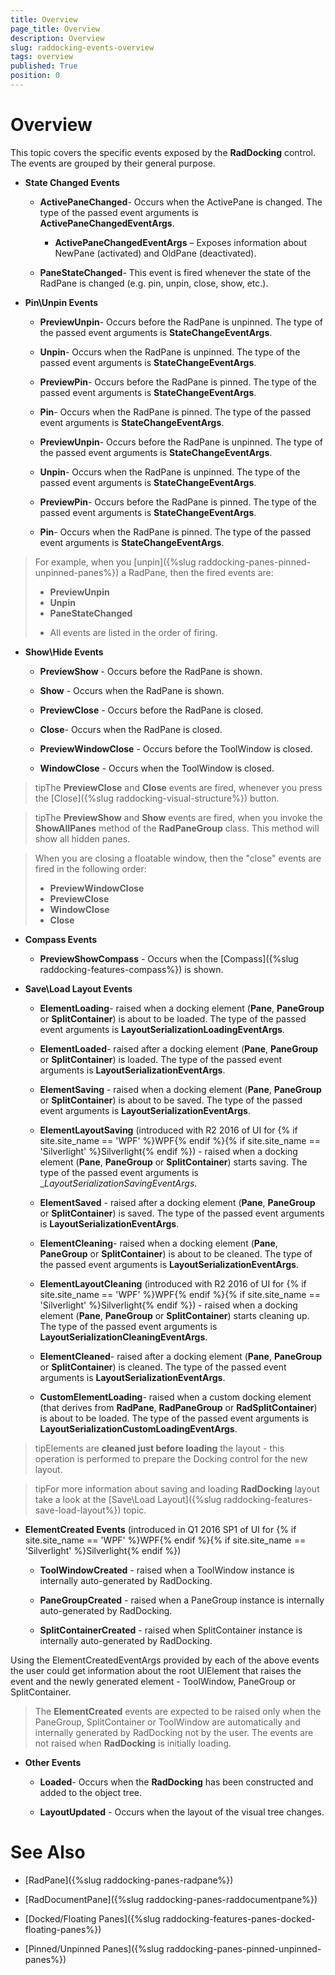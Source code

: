 ```yaml
---
title: Overview
page_title: Overview
description: Overview
slug: raddocking-events-overview
tags: overview
published: True
position: 0
---
```


# Overview

This topic covers the specific events exposed by the __RadDocking__ control. The events are grouped by their general purpose.

* __State Changed Events__

	* __ActivePaneChanged__- Occurs when the ActivePane is changed. The type of the passed event arguments is __ActivePaneChangedEventArgs__.
	
		* __ActivePaneChangedEventArgs__ – Exposes information about NewPane (activated) and OldPane (deactivated).
		
	* __PaneStateChanged__- This event is fired whenever the state of the RadPane is changed (e.g. pin, unpin, close, show, etc.).
	
* __Pin\Unpin Events__

	* __PreviewUnpin__- Occurs before the RadPane is unpinned. The type of the passed event arguments is __StateChangeEventArgs__.
	
	* __Unpin__- Occurs when the RadPane is unpinned. The type of the passed event arguments is __StateChangeEventArgs__.
	
	* __PreviewPin__- Occurs before the RadPane is pinned. The type of the passed event arguments is __StateChangeEventArgs__.
	
	* __Pin__- Occurs when the RadPane is pinned. The type of the passed event arguments is __StateChangeEventArgs__.
	
	* __PreviewUnpin__- Occurs before the RadPane is unpinned. The type of the passed event arguments is __StateChangeEventArgs__.
	
	* __Unpin__- Occurs when the RadPane is unpinned. The type of the passed event arguments is __StateChangeEventArgs__.

	* __PreviewPin__- Occurs before the RadPane is pinned. The type of the passed event arguments is __StateChangeEventArgs__.
	
	* __Pin__- Occurs when the RadPane is pinned. The type of the passed event arguments is __StateChangeEventArgs__.
	
>For example, when you [unpin]({%slug raddocking-panes-pinned-unpinned-panes%}) a RadPane, then the fired events are:                   
>	* __PreviewUnpin__
>	* __Unpin__
>	* __PaneStateChanged__ 
>- All events are listed in the order of firing.
 
* __Show\Hide Events__

	* __PreviewShow__ - Occurs before the RadPane is shown.

	* __Show__ - Occurs when the RadPane is shown.

	* __PreviewClose__ - Occurs before the RadPane is closed.
	
	* __Close__- Occurs when the RadPane is closed.

	* __PreviewWindowClose__ - Occurs before the ToolWindow is closed.

	* __WindowClose__ - Occurs when the ToolWindow is closed.

>tipThe __PreviewClose__ and __Close__ events are fired, whenever you press the [Close]({%slug raddocking-visual-structure%}) button.

>tipThe __PreviewShow__ and __Show__ events are fired, when you invoke the __ShowAllPanes__ method of the __RadPaneGroup__ class. This method will show all hidden panes.

>When you are closing a floatable window, then the "close" events are fired in the following order:
> 	* __PreviewWindowClose__
> 	* __PreviewClose__
> 	* __WindowClose__
> 	* __Close__

* __Compass Events__

	* __PreviewShowCompass__ - Occurs when the [Compass]({%slug raddocking-features-compass%}) is shown.

* __Save\Load Layout Events__

	* __ElementLoading__- raised when a docking element (__Pane__, __PaneGroup__ or __SplitContainer__) is about to be loaded. The type of the passed event arguments is __LayoutSerializationLoadingEventArgs__.

	* __ElementLoaded__- raised after a docking element (__Pane__, __PaneGroup__ or __SplitContainer__) is loaded. The type of the passed event arguments is __LayoutSerializationEventArgs__.

	* __ElementSaving__ - raised when a docking element (__Pane__, __PaneGroup__ or __SplitContainer__) is about to be saved. The type of the passed event arguments is __LayoutSerializationEventArgs__.
	
	* __ElementLayoutSaving__ (introduced with R2 2016 of UI for {% if site.site_name == 'WPF' %}WPF{% endif %}{% if site.site_name == 'Silverlight' %}Silverlight{% endif %}) - raised when a docking element (__Pane__, __PaneGroup__ or __SplitContainer__) starts saving. The type of the passed event arguments is __LayoutSerializationSavingEventArgs_.

	* __ElementSaved__ - raised after a docking element (__Pane__, __PaneGroup__ or __SplitContainer__) is saved. The type of the passed event arguments is __LayoutSerializationEventArgs__.

	* __ElementCleaning__- raised when a docking element (__Pane__, __PaneGroup__ or __SplitContainer__) is about to be cleaned. The type of the passed event arguments is __LayoutSerializationEventArgs__.
	
	* __ElementLayoutCleaning__ (introduced with R2 2016 of UI for {% if site.site_name == 'WPF' %}WPF{% endif %}{% if site.site_name == 'Silverlight' %}Silverlight{% endif %}) - raised when a docking element (__Pane__, __PaneGroup__ or __SplitContainer__) starts cleaning up. The type of the passed event arguments is __LayoutSerializationCleaningEventArgs__.

	* __ElementCleaned__- raised after a docking element (__Pane__, __PaneGroup__ or __SplitContainer__) is cleaned. The type of the passed event arguments is __LayoutSerializationEventArgs__.
	
	* __CustomElementLoading__- raised when a custom docking element (that derives from __RadPane__, __RadPaneGroup__ or __RadSplitContainer__) is about to be loaded.  The type of the passed event arguments is __LayoutSerializationCustomLoadingEventArgs__.

>tipElements are __cleaned just before loading__ the layout - this operation is performed to prepare the Docking control for the new layout.

>tipFor more information about saving and loading __RadDocking__ layout take a look at the [Save\Load Layout]({%slug raddocking-features-save-load-layout%}) topic.

* __ElementCreated Events__ (introduced in Q1 2016 SP1 of UI for {% if site.site_name == 'WPF' %}WPF{% endif %}{% if site.site_name == 'Silverlight' %}Silverlight{% endif %})

	* __ToolWindowCreated__ - raised when a ToolWindow instance is internally auto-generated by RadDocking.
	
	* __PaneGroupCreated__ - raised when a PaneGroup instance is internally auto-generated by RadDocking.
	
	* __SplitContainerCreated__ - raised when SplitContainer instance is internally auto-generated by RadDocking.
	
Using the ElementCreatedEventArgs provided by each of the above events the user could get information about the root UIElement that raises the event and the newly generated element - ToolWindow, PaneGroup or SplitContainer.

>The __ElementCreated__ events are expected to be raised only when the PaneGroup, SplitContainer or ToolWindow are automatically and internally generated by RadDocking not by the user. The events are not raised when __RadDocking__ is initially loading.

* __Other Events__

	* __Loaded__- Occurs when the __RadDocking__ has been constructed and added to the object tree.

	* __LayoutUpdated__ - Occurs when the layout of the visual tree changes.
	

# See Also

 * [RadPane]({%slug raddocking-panes-radpane%})

 * [RadDocumentPane]({%slug raddocking-panes-raddocumentpane%})

 * [Docked/Floating Panes]({%slug raddocking-features-panes-docked-floating-panes%})

 * [Pinned/Unpinned Panes]({%slug raddocking-panes-pinned-unpinned-panes%})
